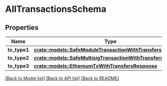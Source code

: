 # AllTransactionsSchema

## Properties

Name | Type | Description | Notes
------------ | ------------- | ------------- | -------------
**tx_type1** | [**crate::models::SafeModuleTransactionWithTransfersResponse**](SafeModuleTransactionWithTransfersResponse.md) |  | 
**tx_type2** | [**crate::models::SafeMultisigTransactionWithTransfersResponse**](SafeMultisigTransactionWithTransfersResponse.md) |  | 
**tx_type3** | [**crate::models::EthereumTxWithTransfersResponse**](EthereumTxWithTransfersResponse.md) |  | 

[[Back to Model list]](../README.md#documentation-for-models) [[Back to API list]](../README.md#documentation-for-api-endpoints) [[Back to README]](../README.md)


